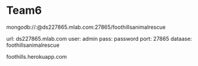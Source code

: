 # Team6

mongodb://<dbuser>:<dbpassword>@ds227865.mlab.com:27865/foothillsanimalrescue

url: ds227865.mlab.com
user: admin
pass: password
port: 27865
dataase: foothillsanimalrescue

foothills.herokuapp.com
